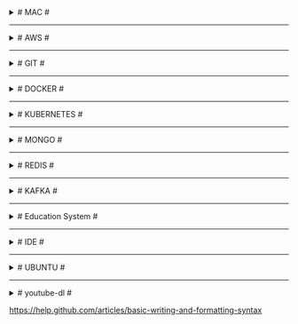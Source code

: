 

<details><summary># MAC #</summary>
  
## ~/.bash_profile ##
$ touch .bash_profile  
```sh
export CLICOLOR=1
export LSCOLORS=ExFxBxDxCxegedabagacad
export PATH=~/...../mongodb/bin:$PATH

# tput setb [1-7] – Set a background color
# tput setaf [1-7] – Set a foreground color using ANSI escape
# tput setf [1-7] – Set a foreground color
#
# tput bold – Set bold mode
# tput dim – turn on half-bright mode
# tput smul – begin underline mode
# tput rmul – exit underline mode
# tput rev – Turn on reverse mode
# tput smso – Enter standout mode (bold on rxvt)
# tput rmso – Exit standout mode
# tput sgr0 – Turn off all attributes
#
# 0 – Black  | 4 – Blue
# 1 – Red    | 5 – Magenta
# 2 – Green  | 6 – Cyan
# 3 – Yellow | 7 – White
#
# $ export PS1='\[$(tput bold)$(tput setb 4)$(tput setaf 7)\] \u@\h:\w $ \[$(tput sgr0)\]'

# λ
export PS1='\[\033[01;32m\]\w \[\033[35;1m\] » \[\033[00m\]'

# remove ' from the following line 
#function getCurrentFolderName() {
#   '# echo $PWD
#   echo /${PWD##*/}
#}
#export PS1='\[$(tput setab 3)$(tput setaf 4)\] $(getCurrentFolderName) » \[$(tput sgr0)\] '

alias l='ls -CF'
alias la='ls -a'
alias ll='ls -all'
alias ld='ls -l'
alias cls='clear && printf "\e[3J"'
alias pss='ps aux | grep'
alias mongod='mongod --dbpath /usr/local/var/mongodb'
alias d='docker'
alias k='kubectl'

alias cd..='cd ../'
alias ..='cd ../'
alias ...='cd ../../'
alias path='echo -e ${PATH//:/\\n}'
eval $(/usr/libexec/path_helper -s)
```

## shortcuts ##
AC2V2zZQ  
F11	=> Show desktop  
Cmd + Shift + . => show hidden files  
Cmd + Q         => close the application without trace  
Cmd + \`        => tab between windows of same application  
cp -a <_source>/. <_dest> => copy the content of the <_source> into <_dest> recursively(a) including hidden files/folders(.)  
ln -s <_source> <_dest>	=> creates a link of <_source> in the <_dest> folder  
chown <_user> <_file> => changes the owner of <_file> to <_user>  
defaults write -g com.apple.mouse.scaling -float 10  

```sh
# MongoDB  
$ ./mongod --dbpath ../data/db
$ mongo (another cmd)
$ show dbs
$ use <db>
$ db
$ show collections
$ db.<collection>.drop()
$ db.<collection>.insert({…})
$ db.<collection>.find()

# NPM
$ sudo chown -R $(whoami) <path> | $(npm config get prefix)
```

### Applications ###
- Chrome, FireFox
- HomeBrew  
  /usr/bin/ruby -e "$(curl -fsSL https://raw.githubusercontent.com/Homebrew/install/master/install)"
- Node
- Git
- VS Code, Sublime, Postman, Stuido 3T
- Spectacle
- iTerm2: export into ~/Library/ApplicationSupport/iTerm2/DynamicProfiles/aytekin.plist
- Tureng, Mini Calendar (AppStore)
- Android File Transfer
- Dash for MacOS



</details>  

- - - -

<details><summary># AWS #</summary>

```sh
# Installations
sudo apt-get update
sudo apt-get git
curl -sL https://deb.nodesource.com/setup_8.x | sudo -E bash -
sudo apt-get install -y nodejs
sudo apt-get install -y nodejs-legacy
sudo apt-get install build-essential
sudo apt-get npm

# Deployment
$ ssh -i \~/.ssh/lh-accountancy-dev.pem ubuntu@ec2-35-177-20-202.eu-west-2.compute.amazonaws.com
$ tar -cvzf lh-accountancy.tar.gz lh-accountancy
$ scp -i \~/.ssh/lh-accountancy-dev.pem lh-accountancy.tar.gz ubuntu@ec2-35-177-20-202.eu-west-2.compute.amazonaws.com:\~

$ sudo tar -xzvf lh-accountancy.tar.gz
$ npm run build-dev (export NODE_ENV=dev)
$ npm run publish-dev > ../lh-accountancy.log 2>&1 &
$ nohup node ./lh-accountancy/dist/src/index.js > lh-accountancy.log 2>&1 &
```
</details>

- - - -

<details><summary># GIT #</summary>

```sh
# Branch
$ git br -a                    # Lists both remote-tracking branches and local branches
$ git br -d branchName         # Deletes a branch
$ git br -D branchName         # --delete --force
$ git br -f branchName         # Resets <branchname> to <startpoint>
$ git ps -d origin branchName  # Deletes a remote branch

# Fetch
$ git fetch --all    # Fetch all remotes
$ git fetch --prune  # After fetching, remove any remote tracking branches which no longer exist on the remote

# Clone
$ git clone -b develop repository-url.git

# Unstage changes
$ git reset HEAD . | fileName1 fileName2

# restore a previous commit's state:
$ git reset --hard a0e4812dbc
$ git ps origin develop --force
```
```sh
$ git remote get-url origin
$ git remote set-url origin https://github.com/USERNAME/REPOSITORY.git

$ git remote set-url origin http://...
$ git remote remove origin
$ git remote add origin http://...

$ git config credential.helper store
$ git config --global credential.helper cache
$ git push http://example.com/repo.git
  # Username: <type your username>
  # Password: <type your password>
#
#
# fatal: Authentication failed for 'https://github.com/aytekinyaliz/repo-name.git/'
# https://medium.com/@ginnyfahs/github-error-authentication-failed-from-command-line-3a545bfd0ca8
# GitHub Developer Settings -> Personel access tokens -> Generate new token
$ git push -u origin master
  # username: aytekinyaliz
  # password: <generated_token>
```
</details>
  
- - - -
  
<details><summary># DOCKER #</summary>

```sh
# Images
$ d system prune: 
  Removes images, containers, volumes, and networks — not associated with a container
$ d images: Lists running images
$ d image ls -a: Lists all images
$ d image rm -f <imageId1> <imageId2>: Deletes selected images (-f will force)
$ d rmi -f <imageId1> <imageId2>: Deletes selected images (-f will force)


# Private Container Registry
$ az acr login --name <registry-name>: Login to Azure container registry
$ d login <registry-name>.azurecr.io: Login to Azure container registry
$ d build -t vedubox.azurecr.io/samples/hello-world-svc:v1
  Creates an image with that repository name and v1 tag
$ d tag hello-world-svc vedubox.azurecr.io/samples/hello-world-svc
  Create an alias of the image with the fully qualified path to your registry
$ d push vedubox.azurecr.io/samples/hello-world-svc:v1
  Pushes the image with the fully qualified path to your private registry
$ az acr repository delete --name <registry-name> --image samples/nginx:latest
  Removes images from your Azure container registry
```

```sh
# Containers
$ d ps: Lists running containers ($ docker container ls)
$ d ps -a: Lists all containers ($ docker container ls -a)
$ d rm -f <containerId1> <containerId2>: Deletes containers
$ d create <imageId>: Creates a container from the image
$ d start <containerId1> <containerId2>: Starts containers
$ d stop <containerId1> <containerId2>: Stops containers
$ d container prune: Remove all stopped containers
```

```sh
# Build & Run (Run = Create + Start)
$ d build .: Builds the docker file and creates the image w/ Repository and Tag as <none>
$ d build -t <tagName> .: Builds the docker file and creates the image w/ tag name
  tagName: repoName/projectName:latest (default latest)
$ docker-compose up -d —build
$ docker-compose down
$ docker-compose run | stop
$ docker-compose ps

# 3000: exposed port in the dockerfile 
#       (this one will overwrite the "EXPOSE 9000" in the Dockerfile) 
# 8080: port on the localhost host machine
# imageName should be the last parameter
# -it: start container instance interactively
# —rm: specifies that the container should be removed when you stop it

$ d run -it <imageName> sh:
  Creates and runs a new container from the image and then sh into it.
$ d run -d --name <containerName> -p 8080:3000 <imageName>: 
  Creates and runs a new container from the image at the background
$ d run -d -e "PORT=4001" -e "API_URL=http://172.17.0.1:4000" <imageName>: 
  Creates and runs a new container from the image w/ environment variable

$ d exec -it <containerId> sh
  Executes an additional command (eg. sh, redis-cli) in a container 
  (-it = -i -t = interactive terminal)
$ d logs <containerId> --tail=1000 -f
$ d network ls
$ d network inspect bridge
```

```sh
# Mongo/Bitnami Mongo, Kong, Redis
$ d pull mongo
  d run --name mongoInstance -p 27017:27017 mongo
$ d pull bitnami/mongodb
$ d pull pantsel/konga
$ d pull redis
  d run --name redisInstance -p 6379:6379 redis

$ brew install redis
  if permission denied: sudo chown -R $(whoami) $(brew --prefix)/*
```


Let's run 2 containers under bridge network. The inspect would be like the following:
- 172.17.0.0: docker bridge  
- 172.17.0.1: host  
- 172.17.0.2: container1
- 172.17.0.3: container2
  
```sh
# Network is 'bridge' (the default one)
$ docker run -d --name graphql-api-server -p 4002:9000 -e "PORT=9000" graphql-api-server  
$ docker run -d --name graphql-server -p 4000:9000 -e "PORT=9000" -e "API_URL=http://172.17.0.2:9000" graphql-server  

# Network is 'myNetwork'. So we can use container name  
$ docker run -d --name graphql-api-server --network myNetwork -p 4002:9000 -e "PORT=9000" graphql-api-server  
$ docker run -d --name graphql-server --network myNetwork -p 4000:9000 -e "PORT=9000" -e "API_URL=http://graphql-api-server:9000" graphql-server  

$ docker build -t ylz-identity-manager .  
$ docker run -d --name ylz-identity-manager --network ylz -p 10000:9000 -e "mongoUrl=mongodb://host.docker.internal:2017/IdentityManager" -e "apiPrefix=/api" -e "corsOrigin=[\"http://localhost\"]" -e "nodeEnv=dev" -e "port=9000" -e "secret=qwerty12345asdfg67890" -e "swaggerUrl=/_docs" -e "swaggerDefinition={\"basePath\":\"/api\",\"info\": {\"description\": \"Identity Manager API with Swagger\",\"title\": \"Identity Manager API documentation\",\"version\": \"\"}}" ylz-identity-manager
```

</details>
  
- - - -
  
<details><summary># KUBERNETES #</summary>

```sh
# install kubectl
# install azure cli
$ az login
$ az aks get-credentials --resource-group=enablers-aks-rg --name=enablers-aks-cluster --admin

$ kubectl get nodes
$ kubectl cluster-info
$ kubectl get ns
$ kubectl get pods -n namaspaceName
$ kubectl logs -n namaspaceName --tail=1000 -f podName
$ kubectl exec -it -n namaspaceName podName sh
$ kubectl get pods -n namaspaceName | grep -i 7DD863D35E
$ kubectl get deploy -n namaspaceName

$ kubectl describe -n namaspaceName pod podName
$ kubectl delete -n namaspaceName pod podName
$ kubectl scale deployment -n namaspaceName --replicas=0 serviceName
$ kubectl get logs -n namaspaceName podName
  
# ssh #
$ cd ~/.ssh
$ ssh-keygen -t rsa: Creates id_rsa and id_rsa.pub
$ Enter passphrase (empty for no passphrase):
$ Enter same passphrase again:
$ cat id_rsa.pub
  - ssh-rsa AAAAB3NzaC1yc...

$ ssh _yaliz_@yaliz-identity-manager.serra.pw
```
</details>
  
- - - -
  
<details><summary># MONGO #</summary>

```js
// FIND
db.Clients.find({ industry: 'Automotive' });  
db.Clients.find({ $where: function() { return this.industry ==  'Automotive' } })  
  
// SELECT & JOIN
db.Projects.find({ clientId: {  
   $in: db.Clients.find({ countryId: 'AU' }).map(x => x._id)  
}}, { _id: 1, name: 1, budget: 1 })  

const clients = db.Clients
   .find({ countryId: 'IE' })
   .map( x => x._id )
db.Projects
   .find({ clientId: {$in: clients} }, { _id: 0, name:1 })
   .sort({ name: 1 })

// INSERT
const clients = [...];
clients.forEach( client => {
    client._id = ObjectId().str;
    db.Clients.insert( client );
});

db.ClientsXX.find({}).forEach(x => {
    const xNew = Object.assign({}, x, {_id: x._id.valueOf(), leads: [], planners: []});
    db.getCollection('Clients').insert( xNew );
});  

// UPDATE (the first match)
db.Formats.update({ countryId: 'GB' },
   {
      $set: {
         parentId: null
      }
   }
)
db.Formats.updateMany({ countryId: 'GB' },
   {
      $set: {
         parentId: null
      }
   }
)

db.Formats.updateMany({},
   {
      $unset: { parentId:1 }
   }, false, true
);
```
</details>
  
- - - -
  
<details><summary># REDIS #</summary>

```ssh
$ wget http://download.redis.io/redis-stable.tar.gz
$ tar xvzf redis-stable.tar.gz
$ cd redis-stable
$ make

$ sudo apt-get install make
$ make distclean
$ make

$ nohup src/redis-server ./redis.conf &
$ src/redis-cli


> config set stop-writes-on-bgsave-error no
> CONFIG GET databases
> INFO keyspace
> select dbNumber
> KEYS *
> TYPE "q:job:3"
> get keyName
> hkeys q:job:3
```
</details>

- - - -
  
<details><summary># KAFKA #</summary>

Version: kafka_2.12-2.4.1

```sh
# Kafka cluster with 2 brokers
$ cp config/server.properties config/server-1.properties
$ cp config/server.properties config/server-2.properties
$ vim config/server-1.properties
  broker.id: 1
  log.dirs = /tmp/kafka-logs-1
  listeners = PLAINTEXT://9093
$ vim config/server-2.properties
  broker.id: 2
  log.dirs = /tmp/kafka-logs-2
  listeners = PLAINTEXT://9094

$ bin/zookeeper-server-start.sh config/zookeper.properties
$ bin/kafka-server-start.sh config/server-1.properties
$ bin/kafka-server-start.sh config/server-2.properties
```

</details>

- - - -

<details><summary># Education System #</summary>
  
  
How does National Curriculum work?
The National Curriculum is constructed in five Key Stages (**KS**):

KS1 - Foundation year and Years [1, 2] - for pupils aged between 5 and 7 years old.  
KS2 - Years [3, 4, 5, 6] - for pupils aged between 8 and 11 years old.  
KS3 - Years [7, 8, 9] - for pupils aged between 12 and 14 years old.  
KS4 - Years [10, 11] - for pupils aged between 15 and 16 years old.  
KS5 - Years [12, 13] - for pupils aged between 17 and 18 years old.  
  
In state schools each year that a pupil studies is given a number.  
*Primary education* starts in Year 1.  
*Seconday education* starts at the age of 11 (Year 7) for most pupils, but in some HMC schools pupils join the school at 13+ (Year 9).  
  
At the age of 16 (the end of KS4 and Year 11), all pupils take a series of exams called the General Certificate of Secondary Education (**GCSE**), usually in about eight to ten subjects, which must include English and Mathematics.  
  
KS5 is for pupils aged 16-18 (sometimes 19) and most schools take Advanced Level (**A-Levels**) exams after a two-year course.
  
</details>

- - - -

<details><summary># IDE #</summary>
  
## Extensions ##

### VS Code ###
- Out of box
- Mac: ~/.vscode/extensions
  - Cmd + Shft + P -> Shell: install 'code' in Path
- Ubuntu: Home/.vscode/extensions
- USER SETTINGS: 
```
{
   "typescript.tsdk": "${npm list -g | head -n1}/node_modules/typescript/lib",
   "editor.detectIndentation": false,
   "editor.insertSpaces": true,
   "editor.tabSize": 3,
   "editor.fontFamily": "'Dank Mono', 'Source Code Pro', 'Roboto Mono', 'Andale Mono', 'Lucida Console', Menlo, Consolas, DejaVu Sans Mono, monospace",
   "editor.fontSize": 15,
   "editor.fontLigatures": true,
   "editor.fontWeight": "700",
   "terminal.integrated.fontSize": 12,
   "terminal.integrated.fontFamily": "Monaco",
   "terminal.integrated.shell": "bin/bash",
   "window.zoomLevel": -0.5,
   "workbench.colorTheme": "Cobalt2",
   "workbench.iconTheme": "material-icon-theme",
   "workbench.startupEditor": "newUntitledFile",
   "javascript.validate.enable": false, // if not using TS
   "explorer.confirmDelete": false,
   "explorer.confirmDragAndDrop": false,
   "git.autofetch": true,
   "gitlens.advanced.messages": {
      "suppressShowKeyBindingsNotice": true
   }, // or install npm i flow-bin -g
   "files.watcherExclude": {
      "**/tmp/**": true,
      "**/node_modules/**": true,
      "**/bower_components/**": true
   }
}
```
- Extensions: Activitus Bar, Atom One Dark Theme, Atom One Light Theme, Auto Import, Bracket Pair Colorizer, Cobalt2 Theme Official, Darcula Theme, Docker, Dracula Official, EditorConfig for VS Code, Git History, GitLens - Git supercharged, Material Icon Theme, One Dark (Sublime Babel), One Dark Pro, One Monokai Theme, Prettier - Code formatter, Quokka.js, Rightclick Git, Simple icon theme, Sublime Material Theme, TODO Highlight   

### Sublime ###
- Git  
TypeScript  
Babel ES6/ES7  
JsFormat  
BracketHighlighter  
SideBarEnhancements  
Color Highlighter  
A File Icon  
Seti_UI, Materialize, Tomorrow Color Schemes, Predawn, Monokai - Spacegray  

### Atom ###
- Atom-Typescript: https://github.com/TypeStrong/atom-typescript  
Atom-React: https://github.com/orktes/atom-react (clone into .atom\packages folder)  
Install: file-icons, atom-json-color, atom-bracket-highlight,  
Use: UITheme='One Dark', SyntaxTheme='One Light'  
Stylesheet:
```css
.tree-view {
  font-size: 10px;
}
atom-text-editor {
  background-color: #f7f3ea;
  font-family: Monaco;
  font-size: 13px;
}
.bracket-matcher {
  position: absolute;
  top: -1px;
  border-bottom: 1px solid lime;
  border: 1px solid rgba(0, 255, 0, 0.7);
  /* background-color: rgba(150, 255, 150, 0.3); */
}
```
</details>
  
- - - -
<details><summary># UBUNTU #</summary>

# UBUNTU #

## ~/.bashrc ##
```sh
# alias l='ls -CF'
# alias la='ls -a'
# alias ll='ls -all'
alias ld='ls -l'
alias cls='clear && reset'
PS1='\[\033[01;32m\]${PWD} \[\033[00m\]\$ '
```
## Programs ##
Gnome Tweaks, Gnome Global Application Menu, Docky (No need for Unity or Dash-to-dock),  
GIMP, VLC, K3b,  
Terminator,  
GParted, KDE Partition Manager, UNetbootin,  
https://atom.io, 

## Scripts ##
- sudo apt-get update  
- NodeJs: sudo apt-get install nodejs (may noy install the latest version)  
  curl -sL https://deb.nodesource.com/setup_8.x | sudo -E bash -  
  sudo apt-get install -y nodejs  
  sudo apt-get install nodejs-legacy  
- NPM: sudo apt-get install npm  
- GIT: sudo apt-get install git  
- Chrome: sudo apt-get install google-chrome-stable
- D (ntfs):  
sudo mkdir -p /media/c  
sudo fdisk -l (ex: sda3 is our D drive)  
sudo mount -t ntfs -o nls=utf8,umask=0222 /dev/sda3 /media/c  
- if there is a problem w/ icons:  
/usr/share/pixmaps/ or /usr/share/applications/ and open related files.  
- Printer: download drivers from http://support.brother.com/g/b/producttop.aspx?c=eu_ot&lang=en&prod=dcp9055cdn_eu_as  
ipp://192.168.1.9/ipp for the URI of the wifi printer (http://localhost:631/printers for administrations)  

## Terminator ##
- Profiles -> default -> Colours -> Built-in Schemes: Gruvbox dark  
- First open terminator and set the window size according to your need and comfort.  
Right click and go to preference and then to layout.  
Click on the terminal name under window and then save the layout.  
Thats it, It will open the terminator in the same size, as you have set up, next time you open it.  
- ~home/.config/terminator/config:  
[global_config]
  suppress_multiple_term_dialog = True
  title_font = Sans 8
[keybindings]
[layouts]
  [[default]]
    [[[child0]]]
      fullscreen = False
      last_active_term = 99a44a5b-9cc5-4c49-bdc8-6cac012dcfb8
      last_active_window = True
      maximised = False
      order = 0
      parent = ""
      position = 0:0
      size = 1912, 425
      title = /bin/bash
      type = Window
    [[[terminal1]]]
      order = 0
      parent = child0
      profile = default
      type = Terminal
      uuid = 99a44a5b-9cc5-4c49-bdc8-6cac012dcfb8
[plugins]
[profiles]
  [[default]]
    background_color = "#282828"
    background_darkness = 0.95
    background_type = transparent
    copy_on_selection = True
    cursor_color = "#aaaaaa"
    cursor_shape = ibeam
    font = Monospace 9
    foreground_color = "#ffffff"
    show_titlebar = False
    use_system_font = False

## Konsole ##
~/.config/konsolerc  
[Desktop Entry]
DefaultProfile=Default.profile
[Favorite Profiles]
Favorites=
[MainWindow]
Height 1080=480
Width 1920=1298
[TabBar]
ShowQuickButtons=true
TabBarVisibility=ShowTabBarWhenNeeded

~/.local/share/konsole/Default.profile  
[Appearance]
ColorScheme=Breeze
[General]
Name=Default
Parent=FALLBACK/


## Sublime Text 3 ##
- sudo add-apt-repository ppa:webupd8team/sublime-text-3
- sudo apt-get update
- sudo apt-get install sublime-text-installer  

## Docky ##
Open gconf-editor. Navigate to */apps/docky-2/Docky/Items/DockyItem/*. Change *Hue* to 1 DockyItemCommand to *gksu nautilus /usr/share/applications*. Click on your Docky Anchor. Type in your password. Navigate to the program icon you would like to change.  


## Plasma ##

edit */usr/share/plasma/layout-templates/org.kde.plasma.desktop.defaultPanel/contents/layout.js*:  
var panel = new Panel
var panelScreen = panel.screen
var freeEdges = {"bottom": true, "top": true, "left": true, "right": true}

for (i = 0; i < panelIds.length; ++i) {
    var tmpPanel = panelById(panelIds[i])
    if (tmpPanel.screen == panelScreen) {
        // Ignore the new panel
        if (tmpPanel.id != panel.id) {
            freeEdges[tmpPanel.location] = false;
        }
    }
}

if (freeEdges["bottom"] == true) {
    panel.location = "bottom";
} else if (freeEdges["top"] == true) {
    panel.location = "top";
} else if (freeEdges["left"] == true) {
    panel.location = "left";
} else if (freeEdges["right"] == true) {
    panel.location = "right";
} else {
    // There is no free edge, so leave the default value
    panel.location = "top";
}

panel.height = gridUnit * 2

var kickoff = panel.addWidget("org.kde.plasma.kickoff")
kickoff.currentConfigGroup = ["Shortcuts"]
kickoff.writeConfig("global", "Alt+F1")

//panel.addWidget("org.kde.plasma.showActivityManager")
panel.addWidget("org.kde.plasma.pager")
panel.addWidget("org.kde.plasma.taskmanager")

/* Next up is determining whether to add the Input Method Panel
 * widget to the panel or not. This is done based on whether
 * the system locale's language id is a member of the following
 * white list of languages which are known to pull in one of
 * our supported IME backends when chosen during installation
 * of common distributions. */

var langIds = ["as",    // Assamese
               "bn",    // Bengali
               "bo",    // Tibetan
               "brx",   // Bodo
               "doi",   // Dogri
               "gu",    // Gujarati
               "hi",    // Hindi
               "ja",    // Japanese
               "kn",    // Kannada
               "ko",    // Korean
               "kok",   // Konkani
               "ks",    // Kashmiri
               "lep",   // Lepcha
               "mai",   // Maithili
               "ml",    // Malayalam
               "mni",   // Manipuri
               "mr",    // Marathi
               "ne",    // Nepali
               "or",    // Odia
               "pa",    // Punjabi
               "sa",    // Sanskrit
               "sat",   // Santali
               "sd",    // Sindhi
               "si",    // Sinhala
               "ta",    // Tamil
               "te",    // Telugu
               "th",    // Thai
               "ur",    // Urdu
               "vi",    // Vietnamese
               "zh_CN", // Simplified Chinese
               "zh_TW"] // Traditional Chinese

if (langIds.indexOf(languageId) != -1) {
    panel.addWidget("org.kde.plasma.kimpanel");
}

panel.addWidget("org.kde.plasma.systemtray")
panel.addWidget("org.kde.plasma.digitalclock")

</details>
  
- - - -
  
<details><summary># youtube-dl #</summary>
  
  
youtube-dl  --config-location .  
youtube-dl  -o '~/Downloads/%(title)s.%(ext)s' --prefer-ffmpeg https://m.twitch.tv/videos/327690336
  
```
# youtube-dl.conf
-u mikecostea@gmail.com
-p Mikecostea1
-i
-c
--no-warnings
--console-title
--batch-file='batch-file.txt'
-o '%(playlist_title)s/%(playlist_index)s-%(title)s.%(ext)s'
-f 'best[tbr<=1000]/worst[[height>=720]]/best[[height<720]]'

# batch-file.txt
https://learning.oreilly.com/videos/distributed-systems-in/9781491924914
https://www.oreilly.com/videos/distributed-systems-in/9781491924914
```
</details>
  
https://help.github.com/articles/basic-writing-and-formatting-syntax  
